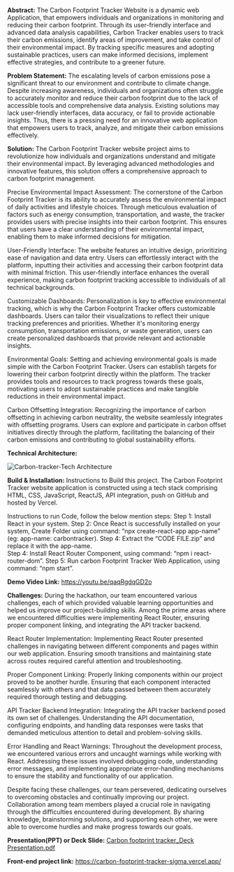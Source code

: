 **Abstract:**
The Carbon Footprint Tracker Website is a dynamic web Application, that empowers individuals and organizations in monitoring and reducing their carbon footprint. Through its user-friendly interface and advanced data analysis capabilities, Carbon Tracker enables users to track their carbon emissions, identify areas of improvement, and take control of their environmental impact. By tracking specific measures and adopting sustainable practices, users can make informed decisions, implement effective strategies, and contribute to a greener future.

**Problem Statement:**
The escalating levels of carbon emissions pose a significant threat to our environment and contribute to climate change. Despite increasing awareness, individuals and organizations often struggle to accurately monitor and reduce their carbon footprint due to the lack of accessible tools and comprehensive data analysis. Existing solutions may lack user-friendly interfaces, 
data accuracy, or fail to provide actionable insights. Thus, there is a pressing need for an innovative web application that empowers users to track, analyze, and mitigate their carbon emissions effectively.

**Solution:**
The Carbon Footprint Tracker website project aims to revolutionize how individuals and organizations understand and mitigate their environmental impact. By leveraging advanced methodologies and innovative features, this solution offers a comprehensive approach to carbon footprint management.

Precise Environmental Impact Assessment: The cornerstone of the Carbon Footprint Tracker is its ability to accurately assess the environmental impact of daily activities and lifestyle choices. Through meticulous evaluation of factors such as energy consumption, transportation, and waste, the tracker provides users with precise insights into their carbon footprint. This ensures that users have a clear understanding of their environmental impact, enabling them to make informed decisions for mitigation.

User-Friendly Interface: The website features an intuitive design, prioritizing ease of navigation and data entry. Users can effortlessly interact with the platform, inputting their activities and accessing their carbon footprint data with minimal friction. This user-friendly interface enhances the overall experience, making carbon footprint tracking accessible to individuals of all technical backgrounds.

Customizable Dashboards: Personalization is key to effective environmental tracking, which is why the Carbon Footprint Tracker offers customizable dashboards. Users can tailor their visualizations to reflect their unique tracking preferences and priorities. Whether it's monitoring energy consumption, transportation emissions, or waste generation, users can create personalized dashboards that provide relevant and actionable insights.

Environmental Goals: Setting and achieving environmental goals is made simple with the Carbon Footprint Tracker. Users can establish targets for lowering their carbon footprint directly within the platform. The tracker provides tools and resources to track progress towards these goals, motivating users to adopt sustainable practices and make tangible reductions in their environmental impact.

Carbon Offsetting Integration: Recognizing the importance of carbon offsetting in achieving carbon neutrality, the website seamlessly integrates with offsetting programs. Users can explore and participate in carbon offset initiatives directly through the platform, facilitating the balancing of their carbon emissions and contributing to global sustainability efforts.

**Technical Architecture:**





![Carbon-tracker-Tech Architecture](https://github.com/Ultron-404/Carbon-footprint-tracker/assets/106450463/b83d2cdc-fbea-4373-9571-2fab8657b2fd)

**Build & Installation:**
Instructions to Build this project.
The Carbon Footprint Tracker website application is constructed using a tech stack comprising HTML, CSS, JavaScript, ReactJS, API integration, push on GitHub and hosted by
Vercel.

Instructions to run Code, follow the below mention steps:
        Step 1: Install React in your system.
        Step 2: Once React is successfully installed on your system, Create Folder using command: “npx create-react-app app-name” (eg: app-name: carbontracker).
        Step 4: Extract the “CODE FILE.zip” and replace it with the app-name.        
        Step 4: Install React Router Component, using command: “npm i react-router-dom”.
        Step 5: Run carbon Footprint Tracker Web Application, using command: “npm start”.

 **Demo Video Link:** https://youtu.be/qaqRgdqGD2o

**Challenges:**
During the hackathon, our team encountered various challenges, each of which provided valuable learning opportunities and helped us improve our project-building skills. Among the prime areas where we encountered difficulties were implementing React Router, ensuring proper component linking, and integrating the API tracker backend.

React Router Implementation: Implementing React Router presented challenges in navigating between different components and pages within our web application. Ensuring smooth transitions and maintaining state across routes required careful attention and troubleshooting.

Proper Component Linking: Properly linking components within our project proved to be another hurdle. Ensuring that each component interacted seamlessly with others and that data passed between them accurately required thorough testing and debugging.

API Tracker Backend Integration: Integrating the API tracker backend posed its own set of challenges. Understanding the API documentation, configuring endpoints, and handling data responses were tasks that demanded meticulous attention to detail and problem-solving skills.

Error Handling and React Warnings: Throughout the development process, we encountered various errors and uncaught warnings while working with React. Addressing these issues involved debugging code, understanding error messages, and implementing appropriate error-handling mechanisms to ensure the stability and functionality of our application.

Despite facing these challenges, our team persevered, dedicating ourselves to overcoming obstacles and continually improving our project. Collaboration among team members played a crucial role in navigating through the difficulties encountered during development. By sharing knowledge, brainstorming solutions, and supporting each other, we were able to overcome hurdles and make progress towards our goals.

**Presentation(PPT) or Deck Slide:**
[Carbon footprint tracker_Deck Presentation.pdf](https://github.com/Ultron-404/Carbon-footprint-tracker/files/14909118/Carbon.footprint.tracker_Deck.Presentation.pdf)

**Front-end project link:**
https://carbon-footprint-tracker-sigma.vercel.app/






